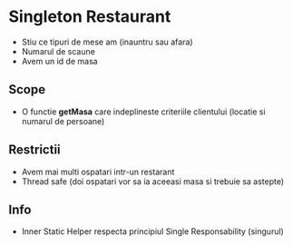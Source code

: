 # Singleton Restaurant

- Stiu ce tipuri de mese am (inauntru sau afara)
- Numarul de scaune
- Avem un id de masa

## Scope

- O functie **getMasa** care indeplineste criteriile clientului (locatie si numarul de persoane)

## Restrictii

- Avem mai multi ospatari intr-un restarant
- Thread safe (doi ospatari vor sa ia aceeasi masa si trebuie sa astepte)

## Info

- Inner Static Helper respecta principiul Single Responsability (singurul)